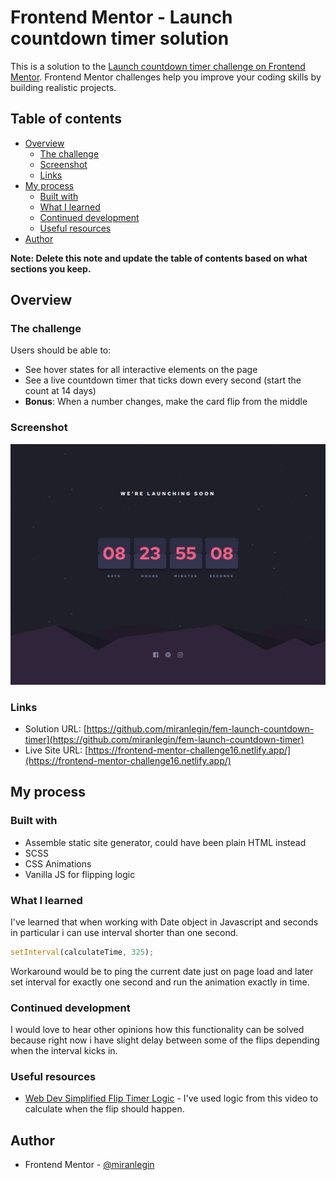 # Frontend Mentor - Launch countdown timer solution

This is a solution to the [Launch countdown timer challenge on Frontend Mentor](https://www.frontendmentor.io/challenges/launch-countdown-timer-N0XkGfyz-). Frontend Mentor challenges help you improve your coding skills by building realistic projects.

## Table of contents

- [Overview](#overview)
  - [The challenge](#the-challenge)
  - [Screenshot](#screenshot)
  - [Links](#links)
- [My process](#my-process)
  - [Built with](#built-with)
  - [What I learned](#what-i-learned)
  - [Continued development](#continued-development)
  - [Useful resources](#useful-resources)
- [Author](#author)

**Note: Delete this note and update the table of contents based on what sections you keep.**

## Overview

### The challenge

Users should be able to:

- See hover states for all interactive elements on the page
- See a live countdown timer that ticks down every second (start the count at 14 days)
- **Bonus**: When a number changes, make the card flip from the middle

### Screenshot

![](./screenshots/desktop.png)

### Links

- Solution URL: [https://github.com/miranlegin/fem-launch-countdown-timer](https://github.com/miranlegin/fem-launch-countdown-timer)
- Live Site URL: [https://frontend-mentor-challenge16.netlify.app/](https://frontend-mentor-challenge16.netlify.app/)

## My process

### Built with

- Assemble static site generator, could have been plain HTML instead
- SCSS
- CSS Animations
- Vanilla JS for flipping logic

### What I learned

I've learned that when working with Date object in Javascript and seconds in particular i can use interval shorter than one second.

```js
setInterval(calculateTime, 325);
```

Workaround would be to ping the current date just on page load and later set interval for exactly one second and run the animation exactly in time.

### Continued development

I would love to hear other opinions how this functionality can be solved because right now i have slight delay between some of the flips depending when the interval kicks in.

### Useful resources

- [Web Dev Simplified Flip Timer Logic](https://www.youtube.com/watch?v=p_6IuhmBsfc) - I've used logic from this video to calculate when the flip should happen.

## Author

- Frontend Mentor - [@miranlegin](https://www.frontendmentor.io/profile/miranlegin)
